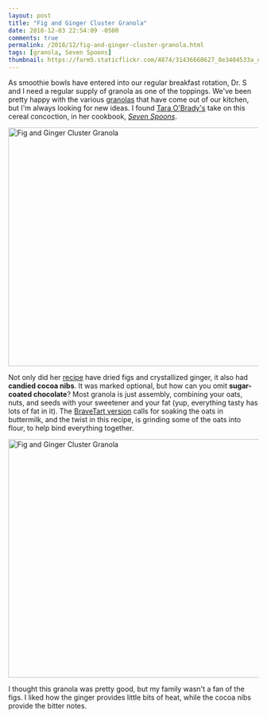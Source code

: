 ```yaml
---
layout: post
title: "Fig and Ginger Cluster Granola"
date: 2018-12-03 22:54:09 -0500
comments: true
permalink: /2018/12/fig-and-ginger-cluster-granola.html
tags: [granola, Seven Spoons]
thumbnail: https://farm5.staticflickr.com/4874/31436660627_8e3404533a_q.jpg
---
```


As smoothie bowls have entered into our regular breakfast rotation, 
Dr. S and I need a regular supply of granola as one of the toppings.
We've been pretty happy with the various [granolas](/tag/granola/)
that have come out of our kitchen, but I'm always looking for new ideas.
I found [Tara O'Brady's](https://www.taraobrady.com/) take
on this cereal concoction, in her cookbook, [_Seven Spoons_](/tag/seven-spoons/).

<a data-flickr-embed="true"  href="https://www.flickr.com/photos/gnuf/31436660627/in/dateposted/" title="Fig and Ginger Cluster Granola"><img src="https://farm5.staticflickr.com/4874/31436660627_8e3404533a_z.jpg" width="640" height="480" alt="Fig and Ginger Cluster Granola"></a><script async src="//embedr.flickr.com/assets/client-code.js" charset="utf-8"></script>

Not only did her [recipe](http://www.healthygreenkitchen.com/taras-fig-and-ginger-cluster-granola.html)
have dried figs and crystallized ginger, it also had **candied cocoa nibs**. 
It was marked optional, but how can you omit **sugar-coated chocolate**?
Most granola is just assembly, combining your oats, nuts, and seeds with 
your sweetener and your fat (yup, everything tasty has lots of fat in it).
The [BraveTart version](/2018/08/crisp-buttermilk-granola.html) calls for
soaking the oats in buttermilk, and the twist in this recipe, is grinding
some of the oats into flour, to help bind everything together.

<a data-flickr-embed="true"  href="https://www.flickr.com/photos/gnuf/46375951591/in/photostream/" title="Fig and Ginger Cluster Granola"><img src="https://farm5.staticflickr.com/4830/46375951591_d479cb0ff6_z.jpg" width="640" height="480" alt="Fig and Ginger Cluster Granola"></a><script async src="//embedr.flickr.com/assets/client-code.js" charset="utf-8"></script>

I thought this granola was pretty good, but my family wasn't a fan of the figs.
I liked how the ginger provides little bits of heat, while the cocoa nibs provide
the bitter notes.

